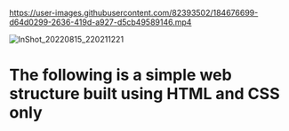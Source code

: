 

https://user-images.githubusercontent.com/82393502/184676699-d64d0299-2636-419d-a927-d5cb49589146.mp4

![InShot_20220815_220211221](https://user-images.githubusercontent.com/82393502/184676968-d29114bc-7a57-4c67-8d95-d4249665ca41.gif)
# The following is a simple web structure built using HTML and CSS only
